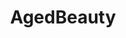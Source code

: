 ---
title: AgedBeauty
crosslinks:
- maturemilf
- BustyNaturalPornstars
- NaughtyAlysha
- RidingXXX
- gonewild30plus
- MassiveTitsnAss
- niceareolas
- EvaNotty
---